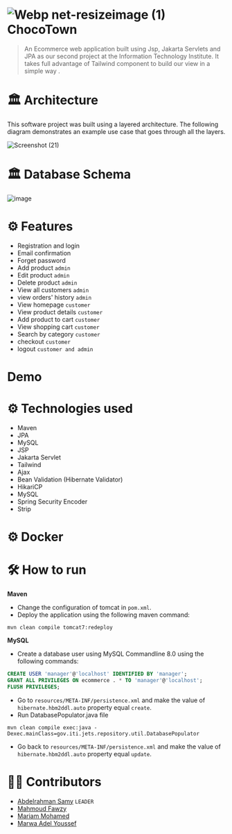 #  ![Webp net-resizeimage (1)](https://user-images.githubusercontent.com/29524842/164079918-1aba1749-cd3a-4e95-9f06-ee94c0ff5e45.png) ChocoTown
>An Ecommerce web application built using Jsp, Jakarta Servlets and JPA as our second project at the Information Technology Institute. 
> It takes full advantage of Tailwind component to build our view in a simple way .
# 🏛 Architecture
This software project was built using a layered architecture. The following diagram demonstrates an example use case that goes through all the layers.

![Screenshot (21)](https://user-images.githubusercontent.com/29524842/164091047-a8e9b7bd-e8c8-4a75-b1af-ad28fd1b9d33.png)


# 🏛 Database Schema

![image](https://user-images.githubusercontent.com/29524842/164091236-69ffa8f7-7bc1-4c36-a362-673d6c3c28ef.png)


# ⚙ Features
* Registration and login
* Email confirmation
* Forget password
* Add product `admin`
* Edit product `admin` 
* Delete product `admin`
* View all customers `admin`
* view orders' history `admin`
* View homepage `customer`
* View product details `customer`
* Add product to cart `customer`
* View shopping cart `customer`
* Search by category `customer`
* checkout `customer`
* logout `customer and admin`

# Demo

# ⚙ Technologies used
* Maven
* JPA
* MySQL
* JSP
* Jakarta Servlet
* Tailwind
* Ajax 
* Bean Validation (Hibernate Validator)
* HikariCP
* MySQL
* Spring Security Encoder
* Strip 

# ⚙ Docker


# 🛠 How to run
**Maven**

* Change the configuration of tomcat in `pom.xml`.
* Deploy the application using the following maven command:
```
mvn clean compile tomcat7:redeploy
```


**MySQL**
* Create a database user using MySQL Commandline 8.0 using the following commands:
```sql
CREATE USER 'manager'@'localhost' IDENTIFIED BY 'manager';
GRANT ALL PRIVILEGES ON ecommerce . * TO 'manager'@'localhost';
FLUSH PRIVILEGES;
```
* Go to `resources/META-INF/persistence.xml` and make the value of `hibernate.hbm2ddl.auto` property equal `create`. 
* Run DatabasePopulator.java file
```
mvn clean compile exec:java -Dexec.mainClass=gov.iti.jets.repository.util.DatabasePopulator
```
* Go back to `resources/META-INF/persistence.xml` and make the value of `hibernate.hbm2ddl.auto` property equal `update`.

# 👷‍♀️ Contributors
* [Abdelrahman Samy](https://github.com/A-Samyy) `LEADER`
* [Mahmoud Fawzy](https://github.com/MahmoudFawzyKhalil)
* [Mariam Mohamed](https://github.com/Mariemfakhreldein)
* [Marwa Adel Youssef](https://github.com/marwaayosiif)
